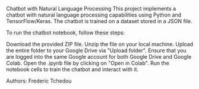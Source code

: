 Chatbot with Natural Language Processing
This project implements a chatbot with natural language processing capabilities using Python and TensorFlow/Keras. The chatbot is trained on a dataset stored in a JSON file.

To run the chatbot notebook, follow these steps:

Download the provided ZIP file.
Unzip the file on your local machine.
Upload the entire folder to your Google Drive via "Upload folder".
Ensure that you are logged into the same Google account for both Google Drive and Google Colab.
Open the .ipynb file by clicking on "Open in Colab".
Run the notebook cells to train the chatbot and interact with it.

Authors:
Frederic Tchedou
